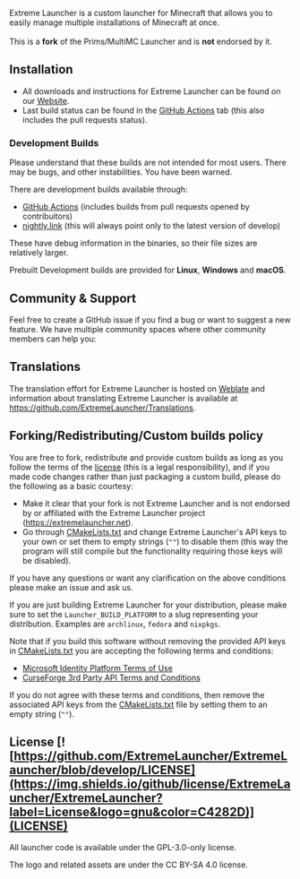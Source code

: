 <p>
  Extreme Launcher is a custom launcher for Minecraft that allows you to easily manage multiple installations of Minecraft at once.<br />
  <br />This is a <b>fork</b> of the Prims/MultiMC Launcher and is <b>not</b> endorsed by it.
</p>

## Installation

- All downloads and instructions for Extreme Launcher can be found on our [Website](https://extremelauncher.org/download/).
- Last build status can be found in the [GitHub Actions](https://github.com/ExtremeLauncher/ExtremeLauncher/actions) tab (this also includes the pull requests status).

### Development Builds

Please understand that these builds are not intended for most users. There may be bugs, and other instabilities. You have been warned.

There are development builds available through:

- [GitHub Actions](https://github.com/ExtremeLauncher/ExtremeLauncher/actions) (includes builds from pull requests opened by contribuitors)
- [nightly.link](https://nightly.link/ExtremeLauncher/ExtremeLauncher/workflows/trigger_builds/develop) (this will always point only to the latest version of develop)

These have debug information in the binaries, so their file sizes are relatively larger.

Prebuilt Development builds are provided for **Linux**, **Windows** and **macOS**.

## Community & Support

Feel free to create a GitHub issue if you find a bug or want to suggest a new feature. We have multiple community spaces where other community members can help you:

## Translations

The translation effort for Extreme Launcher is hosted on [Weblate](https://hosted.weblate.org/projects/extremelauncher/launcher/) and information about translating Extreme Launcher is available at <https://github.com/ExtremeLauncher/Translations>.

## Forking/Redistributing/Custom builds policy

You are free to fork, redistribute and provide custom builds as long as you follow the terms of the [license](LICENSE) (this is a legal responsibility), and if you made code changes rather than just packaging a custom build, please do the following as a basic courtesy:

- Make it clear that your fork is not Extreme Launcher and is not endorsed by or affiliated with the Extreme Launcher project (<https://extremelauncher.net>).
- Go through [CMakeLists.txt](CMakeLists.txt) and change Extreme Launcher's API keys to your own or set them to empty strings (`""`) to disable them (this way the program will still compile but the functionality requiring those keys will be disabled).

If you have any questions or want any clarification on the above conditions please make an issue and ask us.

If you are just building Extreme Launcher for your distribution, please make sure to set the `Launcher_BUILD_PLATFORM` to a slug representing your distribution. Examples are `archlinux`, `fedora` and `nixpkgs`.

Note that if you build this software without removing the provided API keys in [CMakeLists.txt](CMakeLists.txt) you are accepting the following terms and conditions:

- [Microsoft Identity Platform Terms of Use](https://docs.microsoft.com/en-us/legal/microsoft-identity-platform/terms-of-use)
- [CurseForge 3rd Party API Terms and Conditions](https://support.curseforge.com/en/support/solutions/articles/9000207405-curse-forge-3rd-party-api-terms-and-conditions)

If you do not agree with these terms and conditions, then remove the associated API keys from the [CMakeLists.txt](CMakeLists.txt) file by setting them to an empty string (`""`).

## License [![https://github.com/ExtremeLauncher/ExtremeLauncher/blob/develop/LICENSE](https://img.shields.io/github/license/ExtremeLauncher/ExtremeLauncher?label=License&logo=gnu&color=C4282D)](LICENSE)

All launcher code is available under the GPL-3.0-only license.

The logo and related assets are under the CC BY-SA 4.0 license.
